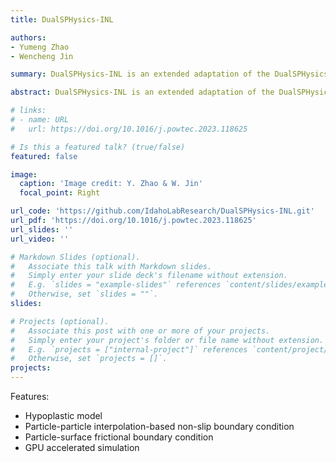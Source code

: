 ```yaml
---
title: DualSPHysics-INL

authors:
- Yumeng Zhao
- Wencheng Jin

summary: DualSPHysics-INL is an extended adaptation of the DualSPHysics open-source Smoothed Particle Hydrodynamics (SPH) simulation software based on DualSPHysics release version 5.0.1. Source code was modified from src_mphase/DSPH_v5.0_NNewtonian.  While DualSPHysics was developed for the simulation of fluid flow, DualSPHysics-INL was developed to simulate the flow of granular materials, such as soils and biomass feedstocks. In DualSPHysics-INL, a critical state soil mechanics based G-B hypoplastic constitutive model (Gudehus & Bauer) was adopted that has the capability to simulate granular materials of a wide range of mechanical responses. The code adopts a momentum-based boundary condition that is able to sustain impact loading without particles leaking to the outside of the boundaries and can achieve a full range of frictional conditions, including free-slip and no-slip. The code adopts GPU-acceleration, enabling fast computation for complex problems. The following examples provide a glance of applications that the DualSPHysics-INL can simulate!

abstract: DualSPHysics-INL is an extended adaptation of the DualSPHysics open-source Smoothed Particle Hydrodynamics (SPH) simulation software based on DualSPHysics release version 5.0.1. Source code was modified from src_mphase/DSPH_v5.0_NNewtonian.  While DualSPHysics was developed for the simulation of fluid flow, DualSPHysics-INL was developed to simulate the flow of granular materials, such as soils and biomass feedstocks. In DualSPHysics-INL, a critical state soil mechanics based G-B hypoplastic constitutive model (Gudehus & Bauer) was adopted that has the capability to simulate granular materials of a wide range of mechanical responses. The code adopts a momentum-based boundary condition that is able to sustain impact loading without particles leaking to the outside of the boundaries and can achieve a full range of frictional conditions, including free-slip and no-slip. The code adopts GPU-acceleration, enabling fast computation for complex problems. The following examples provide a glance of applications that the DualSPHysics-INL can simulate!

# links:
# - name: URL
#   url: https://doi.org/10.1016/j.powtec.2023.118625

# Is this a featured talk? (true/false)
featured: false

image:
  caption: 'Image credit: Y. Zhao & W. Jin'
  focal_point: Right

url_code: 'https://github.com/IdahoLabResearch/DualSPHysics-INL.git'
url_pdf: 'https://doi.org/10.1016/j.powtec.2023.118625'
url_slides: ''
url_video: ''

# Markdown Slides (optional).
#   Associate this talk with Markdown slides.
#   Simply enter your slide deck's filename without extension.
#   E.g. `slides = "example-slides"` references `content/slides/example-slides.md`.
#   Otherwise, set `slides = ""`.
slides:

# Projects (optional).
#   Associate this post with one or more of your projects.
#   Simply enter your project's folder or file name without extension.
#   E.g. `projects = ["internal-project"]` references `content/project/deep-learning/index.md`.
#   Otherwise, set `projects = []`.
projects:
---
```


Features:
- Hypoplastic model
- Particle-particle interpolation-based non-slip boundary condition
- Particle-surface frictional boundary condition
- GPU accelerated simulation